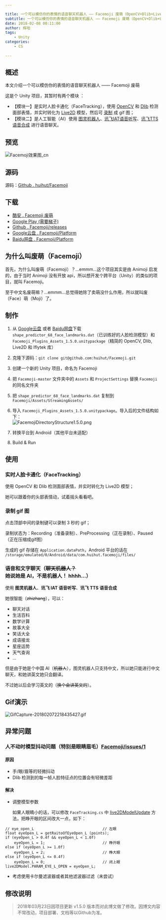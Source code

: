 ```yaml
---

title: 一个可以模仿你的表情的语音聊天机器人 —— Facemoji 废萌（OpenCV+Dlib+Live2D+图灵机器人+讯飞IAT语音听写+讯飞TTS语音合成）
subtitle: 一个可以模仿你的表情的语音聊天机器人 —— Facemoji 废萌（OpenCV+Dlib+Live2D+图灵机器人+讯飞IAT语音听写+讯飞TTS语音合成）
date: 2018-02-08 00:11:00
author: 辉哈
tags:
	- Unity
categories: 
	- CS
	
---
```


## 概述

本文介绍一个可以模仿你的表情的语音聊天机器人 —— Facemoji 废萌

这是个 Unity 项目，其暂时有两个模块 ：

* 【模块一】是实时人脸卡通化（FaceTracking），使用 [OpenCV](https://enoxsoftware.com/opencvforunity/) 和 [Dlib](https://enoxsoftware.com/dlibfacelandmarkdetector/) 检测面部表情，并实时转化为 [Live2D](http://sites.cybernoids.jp/cubism-sdk2_e/unity_2-1) 模型，然后可 [录制](https://github.com/Chman/Moments) 成 gif 图；
* 【模块二】是人工智能（AI）使用 [图灵机器人](http://www.tuling123.com/)、[讯飞IAT语音听写](http://www.xfyun.cn/services/voicedictation)、[讯飞TTS语音合成](http://www.xfyun.cn/services/online_tts) 进行语音聊天。

<!-- more -->

## 预览

![Facemoji效果图_cn](http://huihut-img.oss-cn-shenzhen.aliyuncs.com/Facemoji%E6%95%88%E6%9E%9C%E5%9B%BE_cn.png)

## 源码

源码：[Github . huihut/Facemoji](https://github.com/huihut/Facemoji)

## 下载

* [酷安 . Facemoji 废萌](https://www.coolapk.com/apk/192260)
* [Google Play (需要梯子)](https://play.google.com/store/apps/details?id=com.huihut.facemoji)
* [Github . Facemoji/releases](https://github.com/huihut/Facemoji/releases)
* [Google云盘 . Facemoji/Platform](https://drive.google.com/open?id=1ofJMFIdzXCdYYO3qO5hvrTQPJUumgSY-)
* [Baidu网盘 . Facemoji/Platform](https://pan.baidu.com/s/1U08B_wPY67Zh1RTwFhrihA)

## 为什么叫废萌（Facemoji）

首先，为什么叫废萌（Facemoji）？...emmm...这个项目其实是由 Animoji 启发的，由于当时 Animoji 没有开放 api，所以想开发个跨平台（Unity）的类似的项目，就叫 Facemoji。

至于中文名废萌嘛？...emmm...总觉得她除了卖萌没什么作用，所以就叫废（Face）萌（Moji）了。

## 制作

1. 从 [Google云盘](https://drive.google.com/open?id=1ofJMFIdzXCdYYO3qO5hvrTQPJUumgSY-) 或者 [Baidu网盘](https://pan.baidu.com/s/1U08B_wPY67Zh1RTwFhrihA)下载`shape_predictor_68_face_landmarks.dat`（已训练好的人脸检测模型）和 `Facemoji_Plugins_Assets_1.5.0.unitypackage`（精简的 OpenCV, Dlib, Live2D 和 Iflytek 库）

2. 克隆下源码：`git clone git@github.com:huihut/Facemoji.git`

3. 创建一个新的 Unity 项目，命名为 Facemoji

4. 把 `Facemoji-master` 文件夹中的 `Assets` 和 `ProjectSettings` 替换 `Facemoji` 的同名文件夹

5. 把 `shape_predictor_68_face_landmarks.dat` 复制到 `Facemoji/Assets/StreamingAssets/`

6. 导入 `Facemoji_Plugins_Assets_1.5.0.unitypackage`。导入后的文件结构如下：  
    ![FacemojiDirectoryStructure1.5.0.png](http://huihut-img.oss-cn-shenzhen.aliyuncs.com/FacemojiDirectoryStructure1.5.0.png)

7. 转换平台到 Android（其他平台未适配）

8. Build & Run

## 使用

### 实时人脸卡通化（FaceTracking）

使用 OpenCV 和 Dlib 检测面部表情，并实时转化为 Live2D 模型；

她可以跟着你的头部表情动，试着摇头看看吧。

### 录制 gif 图

点击顶部中间的录制键可以录制 3 秒的 gif；

录制状态为：Recording（准备录制）、PreProcessing（正在录制）、Paused（正在压缩成gif图）

生成的 gif 存储在 `Application.dataPath`，Android 平台的话在 
`/storage/emulated/0/Android/data/com.huihut.facemoji/files/`

### 语音和文字聊天（~~聊天机器人？~~ 她说她是 AI，不是机器人！ hhhh...）

使用 **图灵机器人**、**讯飞 IAT 语音听写**、**讯飞 TTS 语音合成**

她很智能（~~zhizhang~~），可以：

* 聊天对话
* 生活百科
* 数学计算
* 故事大全
* 笑话大全
* 成语接龙
* 星座运势
* 天气查询
* ...

但是由于她是个中国 AI（~~机器人~~），图灵机器人只支持中文，所以她只能进行中文聊天，和她讲英文她只会翻译。

不过她以后会学习英文的（~~换个会讲英文的~~）。

## Gif演示

![GifCapture-201802072218435427.gif](http://huihut-img.oss-cn-shenzhen.aliyuncs.com/GifCapture-201802072218435427.gif)    

## 异常问题

### 人不动时模型抖动问题（特别是眼睛眉毛）[Facemoji/issues/1](https://github.com/huihut/Facemoji/issues/1)

#### 原因

* 手/眼/眉等的轻微抖动
* Dlib 检测到的每一帧人脸特征点的位置会有轻微差距

#### 解决

* 调整模型参数

    如果人眼睛小的话，可以修改 `FaceTracking.cs` 中 [live2DModelUpdate](https://github.com/huihut/Facemoji/blob/v1.4.1/Assets/Scripts/FaceTracking.cs#L294) 方法，把睁开眼的区间改大一点，如下：

```
// eye_open_L                               // 左眼
float eyeOpen_L = getRaitoOfEyeOpen_L (points);
if (eyeOpen_L > 0.4f && eyeOpen_L < 1.0f)
    eyeOpen_L = 1;                          // 睁开眼
else if (eyeOpen_L >= 1.0f)
    eyeOpen_L = 2;                          // 睁大眼
else if (eyeOpen_L <= 0.4f)
    eyeOpen_L = 0;                          // 闭上眼
live2DModel.PARAM_EYE_L_OPEN = eyeOpen_L;
```

* 考虑使用卡尔曼滤波器或者其他滤波器过滤（未尝试）

## 修改说明

> 2018年03月23日因项目更新 v1.5.0 版本而对此博文做了修改。因博文内容不常改动，项目部署、文档等以Github为准。